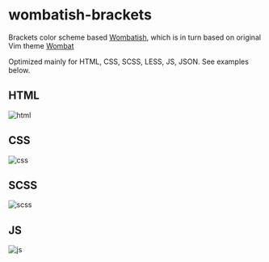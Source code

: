 wombatish-brackets
==================

Brackets color scheme based [Wombatish](https://github.com/vlad-saling/wombatish), which is in turn based on original Vim theme [Wombat](http://dengmao.wordpress.com/2007/01/22/vim-color-scheme-wombat/)


Optimized mainly for HTML, CSS, SCSS, LESS, JS, JSON. 
See examples below.


## HTML
![html](https://dl.dropboxusercontent.com/u/33040431/brackets-html.png)

## CSS
![css](https://dl.dropboxusercontent.com/u/33040431/brackets-css.png)

## SCSS
![scss](https://dl.dropboxusercontent.com/u/33040431/brackets-scss.png)

## JS
![js](https://dl.dropboxusercontent.com/u/33040431/brackets-js.png)